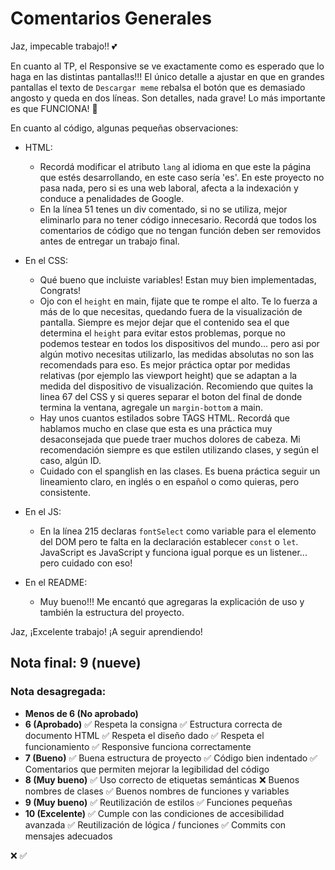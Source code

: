 # Comentarios Generales

Jaz, impecable trabajo!! 💕

En cuanto al TP, el Responsive se ve exactamente como es esperado que lo haga en las distintas pantallas!!! El único detalle a ajustar en que en grandes pantallas el texto de `Descargar meme` rebalsa el botón que es demasiado angosto y queda en dos líneas. Son detalles, nada grave! Lo más importante es que FUNCIONA! 💪

En cuanto al código, algunas pequeñas observaciones:

* HTML:
  * Recordá modificar el atributo `lang` al idioma en que este la página que estés desarrollando, en este caso sería 'es'. En este proyecto no pasa nada, pero si es una web laboral, afecta a la indexación y conduce a penalidades de Google.
  * En la línea 51 tenes un div comentado, si no se utiliza, mejor eliminarlo para no tener código innecesario. Recordá que todos los comentarios de código que no tengan función deben ser removidos antes de entregar un trabajo final.

* En el CSS:  
  * Qué bueno que incluiste variables! Estan muy bien implementadas, Congrats!
  * Ojo con el `height` en main, fijate que te rompe el alto. Te lo fuerza a más de lo que necesitas, quedando fuera de la visualización de pantalla. Siempre es mejor dejar que el contenido sea el que determina el `height` para evitar estos problemas, porque no podemos testear en todos los dispositivos del mundo... pero asi por algún motivo necesitas utilizarlo, las medidas absolutas no son las recomendads para eso. Es mejor práctica optar por medidas relativas (por ejemplo las viewport height) que se adaptan a la medida del dispositivo de visualización. Recomiendo que quites la linea 67 del CSS y si queres separar el boton del final de donde termina la ventana, agregale un `margin-bottom` a main.
  * Hay unos cuantos estilados sobre TAGS HTML. Recordá que hablamos mucho en clase que esta es una práctica muy desaconsejada que puede traer muchos dolores de cabeza. Mi recomendación siempre es que estilen utilizando clases, y según el caso, algún ID. 
  * Cuidado con el spanglish en las clases. Es buena práctica seguir un lineamiento claro, en inglés o en español o como quieras, pero consistente.

* En el JS:
  * En la línea 215 declaras `fontSelect` como variable para el elemento del DOM pero te falta en la declaración establecer `const` o `let`. JavaScript es JavaScript y funciona igual porque es un listener... pero cuidado con eso!

* En el README:
  * Muy bueno!!! Me encantó que agregaras la explicación de uso y también la estructura del proyecto.

Jaz, ¡Excelente trabajo! ¡A seguir aprendiendo!

## Nota final: 9 (nueve)

### Nota desagregada:

- **Menos de 6 (No aprobado)**
- **6 (Aprobado)**
    ✅ Respeta la consigna
    ✅ Estructura correcta de documento HTML
    ✅ Respeta el diseño dado
    ✅ Respeta el funcionamiento
    ✅ Responsive funciona correctamente
- **7 (Bueno)**
    ✅ Buena estructura de proyecto
    ✅ Código bien indentado
    ✅ Comentarios que permiten mejorar la legibilidad del código
- **8 (Muy bueno)**
    ✅ Uso correcto de etiquetas semánticas
    ❌ Buenos nombres de clases
    ✅ Buenos nombres de funciones y variables
- **9 (Muy bueno)**
    ✅ Reutilización de estilos
    ✅ Funciones pequeñas
- **10 (Excelente)**
    ✅ Cumple con las condiciones de accesibilidad avanzada
    ✅ Reutilización de lógica / funciones
    ✅ Commits con mensajes adecuados

❌ ✅